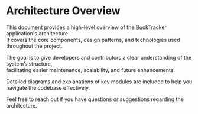 # Architecture Overview

This document provides a high-level overview of the BookTracker application's architecture.  
It covers the core components, design patterns, and technologies used throughout the project.

The goal is to give developers and contributors a clear understanding of the system’s structure,  
facilitating easier maintenance, scalability, and future enhancements.

Detailed diagrams and explanations of key modules are included to help you navigate the codebase effectively.

Feel free to reach out if you have questions or suggestions regarding the architecture.
